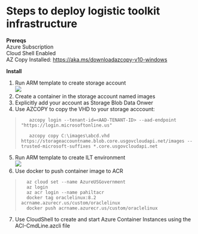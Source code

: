 # Steps to deploy logistic toolkit infrastructure

**Prereqs** \
    Azure Subscription \
    Cloud Shell Enabled \
    AZ Copy Installed: https://aka.ms/downloadazcopy-v10-windows

**Install**
1. Run ARM template to create storage account \
    <a href="https://portal.azure.us/#create/Microsoft.Template/uri/https%3A%2F%2Fraw.githubusercontent.com%2Fpaulhakim%2FLogisticsToolkit%2Fmaster%2FCreateStorageForImage.json"  target="_blank">
    <img src="http://azuredeploy.net/AzureGov.png"/>
    </a>
2. Create a container in the storage account named images
3. Explicitly add your account as Storage Blob Data Onwer
4. Use AZCOPY to copy the VHD to your storage acccount:
>        azcopy login --tenant-id=<AAD-TENANT-ID> --aad-endpoint "https://login.microsoftonline.us"
>
>        azcopy copy C:\images\abcd.vhd https://storageaccountname.blob.core.usgovcloudapi.net/images --trusted-microsoft-suffixes *.core.usgovcloudapi.net
5. Run ARM template to create ILT environment \
    <a href="https://portal.azure.us/#create/Microsoft.Template/uri/https%3A%2F%2Fraw.githubusercontent.com%2Fpaulhakim%2FLogisticsToolkit%2Fmaster%2FAzuredeploy.json"  target="_blank">
    <img src="http://azuredeploy.net/AzureGov.png"/>
    </a>
6. Use docker to push container image to ACR
>       az cloud set --name AzureUSGovernment
>       az login
>       az acr login --name pahiltacr
>       docker tag oraclelinux:8.2 acrname.azurecr.us/custom/oraclelinux
>       docker push acrname.azurecr.us/custom/oraclelinux

7. Use CloudShell to create and start Azure Container Instances using the ACI-CmdLine.azcli file




